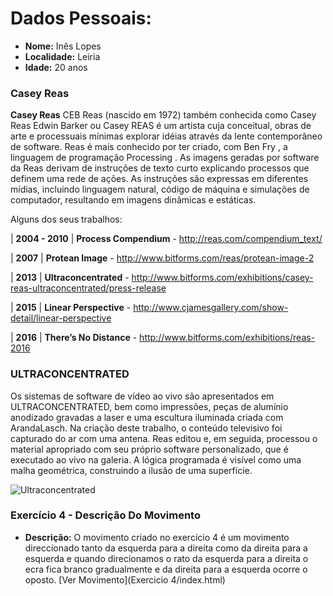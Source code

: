 # Dados Pessoais:

* **Nome:** Inês Lopes
* **Localidade:** Leiria
* **Idade:** 20 anos

###  Casey Reas  

**Casey Reas** CEB Reas (nascido em 1972) também conhecida como Casey Reas Edwin Barker ou Casey REAS é um artista cuja conceitual, obras de arte e processuais mínimas explorar idéias através da lente contemporâneo de software.
Reas é mais conhecido por ter criado, com Ben Fry , a linguagem de programação Processing .
As imagens geradas por software da Reas derivam de instruções de texto curto explicando processos que definem uma rede de ações. As instruções são expressas em diferentes mídias, incluindo linguagem natural, código de máquina e simulações de computador, resultando em imagens dinâmicas e estáticas.  

Alguns dos seus trabalhos:

| **2004 - 2010** | **Process Compendium** - http://reas.com/compendium_text/

| **2007** | **Protean Image** - http://www.bitforms.com/reas/protean-image-2

| **2013** | **Ultraconcentrated** - http://www.bitforms.com/exhibitions/casey-reas-ultraconcentrated/press-release

| **2015** | **Linear Perspective** - http://www.cjamesgallery.com/show-detail/linear-perspective

| **2016** | **There’s No Distance** - http://www.bitforms.com/exhibitions/reas-2016


### ULTRACONCENTRATED

 Os sistemas de software de vídeo ao vivo são apresentados em ULTRACONCENTRATED, bem como impressões, peças de alumínio anodizado gravadas a laser e uma escultura iluminada criada com ArandaLasch.
 Na criação deste trabalho, o conteúdo televisivo foi capturado do ar com uma antena. Reas editou e, em seguida, processou o material apropriado com seu próprio software personalizado, que é executado ao vivo na galeria. A lógica programada é visível como uma malha geométrica, construindo a ilusão de uma superfície.


![Ultraconcentrated](https://blog.adafruit.com/wp-content/uploads/2013/08/Screen-Shot-2013-08-29-at-11.02.41-AM.png)

### Exercício 4 - Descrição Do Movimento

* **Descrição:** O movimento criado no exercício 4 é um movimento direccionado tanto da esquerda para a direita como da direita para a esquerda e quando direcionamos o rato da esquerda para a direita o ecra fica branco gradualmente e da direita para a esquerda ocorre o oposto. [Ver Movimento](Exercicio 4/index.html)


